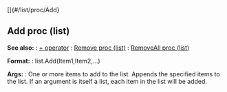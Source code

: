 []{#/list/proc/Add}
  ## Add proc (list)
  **See also:**
  :   [+ operator](ref/operator/+)
  :   [Remove proc (list)](ref/list/proc/Remove)
  :   [RemoveAll proc (list)](ref/list/proc/RemoveAll)
  <!-- -->
  **Format:**
  :   list.Add(Item1,Item2,\...)
  <!-- -->
  **Args:**
  :   One or more items to add to the list.
  Appends the specified items to the list. If an argument is itself a
  list, each item in the list will be added.